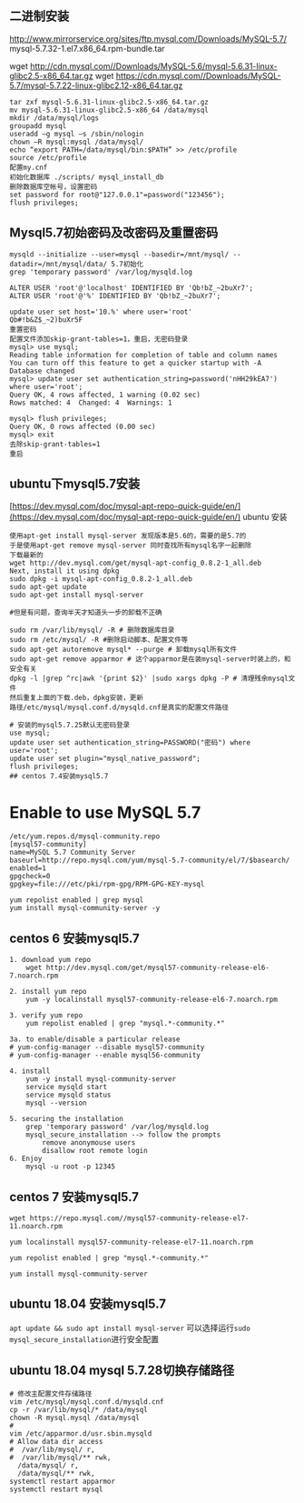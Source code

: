 ## 二进制安装
http://www.mirrorservice.org/sites/ftp.mysql.com/Downloads/MySQL-5.7/
mysql-5.7.32-1.el7.x86_64.rpm-bundle.tar

wget http://cdn.mysql.com//Downloads/MySQL-5.6/mysql-5.6.31-linux-glibc2.5-x86_64.tar.gz
wget https://cdn.mysql.com//Downloads/MySQL-5.7/mysql-5.7.22-linux-glibc2.12-x86_64.tar.gz
```
tar zxf mysql-5.6.31-linux-glibc2.5-x86_64.tar.gz
mv mysql-5.6.31-linux-glibc2.5-x86_64 /data/mysql
mkdir /data/mysql/logs
groupadd mysql
useradd –g mysql –s /sbin/nologin
chown –R mysql:mysql /data/mysql/
echo “export PATH=/data/mysql/bin:$PATH” >> /etc/profile
source /etc/profile
配置my.cnf
初始化数据库 ./scripts/ mysql_install_db
删除数据库空帐号，设置密码
set password for root@"127.0.0.1"=password("123456");
flush privileges;
```
## Mysql5.7初始密码及改密码及重置密码
```
mysqld --initialize --user=mysql --basedir=/mnt/mysql/ --datadir=/mnt/mysql/data/ 5.7初始化
grep 'temporary password' /var/log/mysqld.log

ALTER USER 'root'@'localhost' IDENTIFIED BY 'Qb!bZ_~2buXr7';
ALTER USER 'root'@'%' IDENTIFIED BY 'Qb!bZ_~2buXr7';

update user set host='10.%' where user='root'
Qb#!b&Z$_~2)buXr5F
重置密码
配置文件添加skip-grant-tables=1，重启，无密码登录
mysql> use mysql;
Reading table information for completion of table and column names
You can turn off this feature to get a quicker startup with -A
Database changed
mysql> update user set authentication_string=password('nHH29kEA7') where user='root';
Query OK, 4 rows affected, 1 warning (0.02 sec)
Rows matched: 4  Changed: 4  Warnings: 1

mysql> flush privileges;
Query OK, 0 rows affected (0.00 sec)
mysql> exit
去除skip-grant-tables=1
重启
```
## ubuntu下mysql5.7安装
[https://dev.mysql.com/doc/mysql-apt-repo-quick-guide/en/](https://dev.mysql.com/doc/mysql-apt-repo-quick-guide/en/) ubuntu 安装
```
使用apt-get install mysql-server 发现版本是5.6的，需要的是5.7的
于是使用apt-get remove mysql-server 同时查找所有mysql名字一起删除
下载最新的
wget http://dev.mysql.com/get/mysql-apt-config_0.8.2-1_all.deb
Next, install it using dpkg
sudo dpkg -i mysql-apt-config_0.8.2-1_all.deb
sudo apt-get update
sudo apt-get install mysql-server

#但是有问题，查询半天才知道头一步的卸载不正确

sudo rm /var/lib/mysql/ -R # 删除数据库目录
sudo rm /etc/mysql/ -R #删除启动脚本、配置文件等
sudo apt-get autoremove mysql* --purge # 卸载mysql所有文件
sudo apt-get remove apparmor # 这个apparmor是在装mysql-server时装上的，和安全有关
dpkg -l |grep ^rc|awk '{print $2}' |sudo xargs dpkg -P # 清理残余mysql文件
然后重复上面的下载.deb，dpkg安装，更新
路径/etc/mysql/mysql.conf.d/mysqld.cnf是真实的配置文件路径

# 安装的mysql5.7.25默认无密码登录
use mysql;
update user set authentication_string=PASSWORD("密码") where user='root';
update user set plugin="mysql_native_password";
flush privileges;
## centos 7.4安装mysql5.7
```
# Enable to use MySQL 5.7
```
/etc/yum.repos.d/mysql-community.repo
[mysql57-community]
name=MySQL 5.7 Community Server
baseurl=http://repo.mysql.com/yum/mysql-5.7-community/el/7/$basearch/
enabled=1
gpgcheck=0
gpgkey=file:///etc/pki/rpm-gpg/RPM-GPG-KEY-mysql

yum repolist enabled | grep mysql
yum install mysql-community-server -y
```
## centos 6 安装mysql5.7
```
1. download yum repo
	wget http://dev.mysql.com/get/mysql57-community-release-el6-7.noarch.rpm

2. install yum repo
	yum -y localinstall mysql57-community-release-el6-7.noarch.rpm

3. verify yum repo
	yum repolist enabled | grep "mysql.*-community.*"

3a. to enable/disable a particular release
# yum-config-manager --disable mysql57-community
# yum-config-manager --enable mysql56-community

4. install 
	yum -y install mysql-community-server
	service mysqld start
	service mysqld status
	mysql --version

5. securing the installation
	grep 'temporary password' /var/log/mysqld.log
	mysql_secure_installation --> follow the prompts
		remove anonymouse users
		disallow root remote login
6. Enjoy
	mysql -u root -p 12345
```
## centos 7 安装mysql5.7
```
wget https://repo.mysql.com//mysql57-community-release-el7-11.noarch.rpm

yum localinstall mysql57-community-release-el7-11.noarch.rpm

yum repolist enabled | grep "mysql.*-community.*"

yum install mysql-community-server
```
## ubuntu 18.04 安装mysql5.7
`apt update && sudo apt install mysql-server`
可以选择运行`sudo mysql_secure_installation`进行安全配置
## ubuntu 18.04 mysql 5.7.28切换存储路径
```
# 修改主配置文件存储路径
vim /etc/mysql/mysql.conf.d/mysqld.cnf
cp -r /var/lib/mysql/* /data/mysql
chown -R mysql.mysql /data/mysql
#
vim /etc/apparmor.d/usr.sbin.mysqld
# Allow data dir access
#  /var/lib/mysql/ r,
#  /var/lib/mysql/** rwk,
  /data/mysql/ r,
  /data/mysql/** rwk,
systemctl restart apparmor
systemctl restart mysql
```